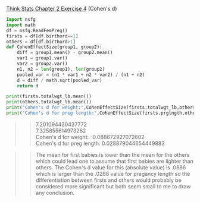 [Think Stats Chapter 2 Exercise 4](http://greenteapress.com/thinkstats2/html/thinkstats2003.html#toc24) (Cohen's d)

>> 
```python
import nsfg
import math
df = nsfg.ReadFemPreg()
firsts = df[df.birthord==1]
others = df[df.birthord>1] 
def CohenEffectSize(group1, group2):
    diff = group1.mean() - group2.mean()
    var1 = group1.var()
    var2 = group2.var()
    n1, n2 = len(group1), len(group2)
    pooled_var = (n1 * var1 + n2 * var2) / (n1 + n2)
    d = diff / math.sqrt(pooled_var)
    return d
```
```python
print(firsts.totalwgt_lb.mean())
print(others.totalwgt_lb.mean())
print("Cohen's d for weight:",CohenEffectSize(firsts.totalwgt_lb,others.totalwgt_lb))
print("Cohen's d for preg length:",CohenEffectSize(firsts.prglngth,others.prglngth))
```
>>7.201094430437772  
>>7.325855614973262  
>>Cohen's d for weight: -0.088672927072602  
>>Cohen's d for preg length: 0.028879044654449883  

>>The mean for first babies is lower than the mean for the others which could lead one to assume that first babies are lighter than others. The Cohen's d value for this (absolute value) is .0886 which is larger than the .0288 value for pregancy length so the differentiation between firsts and others would probably be considered more significant but both seem small to me to draw any conclusion.
